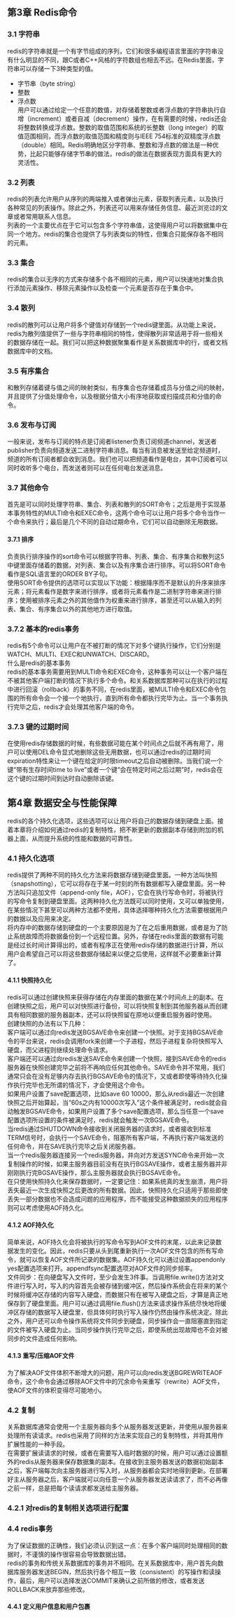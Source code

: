 ## 第3章 Redis命令
### 3.1 字符串
redis的字符串就是一个有字节组成的序列，它们和很多编程语言里面的字符串没有什么明显的不同，跟C或者C++风格的字符数组也相去不远。在Redis里面，字符串可以存储一下3种类型的值。
* 字节串（byte string）
* 整数
* 浮点数  
用户可以通过给定一个任意的数值，对存储着整数或者浮点数的字符串执行自增（increment）或者自减（decrement）操作，在有需要的时候，redis还会将整数转换成浮点数。整数的取值范围和系统的长整数（long integer）的取值范围相同，而浮点数的取值范围和精度则与IEEE 754标准的双精度浮点数（double）相同。Redis明确地区分字符串、整数和浮点数的做法是一种优势，比起只能够存储字节串的做法，redis的做法在数据表现方面具有更大的灵活性。  


### 3.2 列表
redis的列表允许用户从序列的两端推入或者弹出元素，获取列表元素，以及执行各种常见的列表操作。除此之外，列表还可以用来存储任务信息、最近浏览过的文章或者常用联系人信息。  
列表的一个主要优点在于它可以包含多个字符串值，这使得用户可以将数据集中在同一个地方。redis的集合也提供了与列表类似的特性，但集合只能保存各不相同的元素。

### 3.3 集合
redis的集合以无序的方式来存储多个各不相同的元素，用户可以快速地对集合执行添加元素操作、移除元素操作以及检查一个元素是否存在于集合中。  

### 3.4 散列
redis的散列可以让用户将多个键值对存储到一个redis键里面。从功能上来说，redis为散列值提供了一些与字符串相同的特性，使得散列非常适用于将一些相关的数据存储在一起。我们可以把这种数据聚集看作是关系数据库中的行，或者文档数据库中的文档。  

### 3.5 有序集合
和散列存储着键与值之间的映射类似，有序集合也存储着成员与分值之间的映射，并且提供了分值处理命令，以及根据分值大小有序地获取或扫描成员和分值的命令。  

### 3.6 发布与订阅
一般来说，发布与订阅的特点是订阅者listener负责订阅频道channel，发送者publisher负责向频道发送二进制字符串消息。每当有消息被发送至给定频道时，频道的所有订阅者都会收到消息。我们也可以把频道看作是电台，其中订阅者可以同时收听多个电台，而发送者则可以在任何电台发送消息。  

### 3.7 其他命令
首先是可以同时处理字符串、集合、列表和散列的SORT命令；之后是用于实现基本事务特性的MULTI命令和EXEC命令，这两个命令可以让用户将多个命令当作一个命令来执行；最后是几个不同的自动过期命令，它们可以自动删除无用数据。  

#### 3.7.1 排序
负责执行排序操作的sort命令可以根据字符串、列表、集合、有序集合和散列这5中键里面存储着的数据，对列表、集合以及有序集合进行排序。可以将SORT命令看作是SQL语言里的ORDER BY子句。  
使用SORT命令提供的选项可以实现以下功能：根据降序而不是默认的升序来排序元素；将元素看作是数字来进行排序，或者将元素看作是二进制字符串来进行排序；使用被排序元素之外的其他值作为权重来进行排序，甚至还可以从输入的列表、集合、有序集合以外的其他地方进行取值。  

### 3.7.2 基本的redis事务
redis有5个命令可以让用户在不被打断的情况下对多个键执行操作，它们分别是WATCH、MULTI、EXEC和UNWATCH、DISCARD。  
什么是redis的基本事务  
redis的基本事务需要用到MULTI命令和EXEC命令，这种事务可以让一个客户端在不被其他客户端打断的情况下执行多个命令。和关系数据库那种可以在执行的过程中进行回滚（rollback）的事务不同，在redis里面，被MULTI命令和EXEC命令包围的所有命令会一个接一个地执行，直到所有命令都执行完毕为止。当一个事务执行完毕之后，redis才会处理其他客户端的命令。  

### 3.7.3 键的过期时间
在使用redis存储数据的时候，有些数据可能在某个时间点之后就不再有用了，用户可以使用DEL命令显式地删除这些无用数据，也可以通过redis的过期时间expiration特性来让一个键在给定的时限timeout之后自动被删除。当我们说一个键“带有生存时间time to live”或者一个键“会在特定时间之后过期”时，redis会在这个键的过期时间到达时自动删除该键。  


## 第4章 数据安全与性能保障
redis的各个持久化选项，这些选项可以让用户将自己的数据存储到硬盘上面。接着本章将介绍如何通过redis的复制特性，把不断更新的数据副本存储到附加的机器上面，从而提升系统的性能和数据的可靠性。  

### 4.1 持久化选项
redis提供了两种不同的持久化方法来将数据存储到硬盘里面。一种方法叫快照（snapshotting），它可以将存在于某一时刻的所有数据都写入硬盘里面。另一种方法叫只追加文件（append-only file，AOF），它会在执行写命令时，将被执行的写命令复制到硬盘里面。这两种持久化方法既可以同时使用，又可以单独使用，在某些情况下甚至可以两种方法都不使用，具体选择哪种持久化方法需要根据用户的数据以及应用来决定。  
将内存中的数据存储到硬盘的一个主要原因是为了在之后重用数据，或者是为了防止系统故障而将数据备份到一个远程位置。另外，存储在redis里面的数据有可能是经过长时间计算得出的，或者有程序正在使用redis存储的数据进行计算，所以用户会希望自己可以将这些数据存储起来以便之后使用，这样就不必要重新计算了。  

#### 4.1.1 快照持久化
redis可以通过创建快照来获得存储在内存里面的数据在某个时间点上的副本。在创建快照之后，用户可以对快照进行备份，可以将快照复制到其他服务器从而创建具有相同数据的服务器副本，还可以将快照留在原地以便重启服务器时使用。  
创建快照的办法有以下几种：  
客户端可以通过向redis发送BGSAVE命令来创建一个快照。对于支持BGSAVE命令的平台来说，redis会调用fork来创建一个子进程，然后子进程复杂将快照写入硬盘，而父进程则继续处理命令请求。  
客户端还可以通过向redis发送SAVE命令来创建一个快照，接到SAVE命令的redis服务器在快照创建完毕之前将不再响应任何其他命令。SAVE命令并不常用，我们通常只会在没有足够内存去执行BGSAVE命令的情况下，又或者即使等待持久化操作执行完毕也无所谓的情况下，才会使用这个命令。  
如果用户设置了save配置选项，比如save 60 10000，那么从redis最近一次创建快照之后开始算起，当“60s之内有10000次写入”这个条件被满足时，redis就会自动触发BGSAVE命令，如果用户设置了多个save配置选项，那么当任意一个save配置选项所设置的条件被满足时，redis就会触发一次BGSAVE命令。  
当redis通过SHUTDOWN命令接收到关闭服务器的请求时，或者接收到标准TERM信号时，会执行一个SAVE命令，阻塞所有客户端，不再执行客户端发送的任何命令，并在SAVE执行完毕之后关闭服务器。  
当一个redis服务器连接另一个redis服务器，并向对方发送SYNC命令来开始一次复制操作的时候，如果主服务器目前没有在执行BGSAVE操作，或者主服务器并非刚刚执行完BGSAVE操作，那么主服务器就会执行BGSAVE命令。  
在只使用快照持久化来保存数据时，一定要记住：如果系统真的发生崩溃，用户将丢失最近一次生成快照之后更改的所有数据。因此，快照持久化只适用于那些即使丢失一部分数据也不会造成问题的应用程序，而不能接受这种数据损失的应用程序则可以考虑使用AOF持久化。  

#### 4.1.2 AOF持久化
简单来说，AOF持久化会将被执行的写命令写到AOF文件的末尾，以此来记录数据发生的变化。因此，redis只要从头到尾重新执行一次AOF文件包含的所有写命令，就可以恢复AOF文件所记录的数据集。AOF持久化可以通过设置appendonly yes配置选项来打开。appendfsync配置选项对AOF文件的同步频率。  
文件同步：在向硬盘写入文件时，至少会发生3件事。当调用file.write()方法对文件进行写入时，写入的内容首先会被存储到缓冲区，然后操作系统会在将来的某个时候将缓冲区存储的内容写入硬盘，而数据只有在被写入硬盘之后，才算是真正地保存到了硬盘里面。用户可以通过调用file.flush()方法来请求操作系统尽快地将缓冲区存储的数据写入硬盘里，但具体何时执行写入操作仍然由操作系统决定。除此之外，用户还可以命令操作系统将文件同步到硬盘，同步操作会一直阻塞直到指定的文件被写入硬盘为止。当同步操作执行完毕之后，即使系统出现故障也不会对被同步的文件造成任何影响。  

#### 4.1.3 重写/压缩AOF文件
为了解决AOF文件体积不断增大的问题，用户可以向redis发送BGREWRITEAOF命令，这个命令会通过移除AOF文件中的冗余命令来重写（rewrite）AOF文件，使AOF文件的体积变得尽可能地小。

### 4.2 复制
关系数据库通常会使用一个主服务器向多个从服务器发送更新，并使用从服务器来处理所有读请求。redis也采用了同样的方法来实现自己的复制特性，并将其用作扩展性能的一种手段。  
在需要扩展读请求的时候，或者在需要写入临时数据的时候，用户可以通过设置额外的redis从服务器来保存数据集的副本。在接收到主服务器发送的数据初始副本之后，客户端每次向主服务器进行写入时，从服务器都会实时地得到更新。在部署好主从服务器之后，客户端就可以向任意一个从服务器发送读请求了，而不必再像之前一样，总是把每个读请求都发送给主服务器。  

### 4.2.1 对redis的复制相关选项进行配置


### 4.4 redis事务
为了保证数据的正确性，我们必须认识到这一点：在多个客户端同时处理相同的数据时，不谨慎的操作很容易会导致数据出错。  
redis的事务和传统关系数据库的事务并不相同。在关系数据库中，用户首先向数据库服务器发送BEGIN，然后执行各个相互一致（consistent）的写操作和读操作，最后，用户可以选择发送COMMIT来确认之前所做的修改，或者发送ROLLBACK来放弃那些修改。  

#### 4.4.1 定义用户信息和用户包裹
